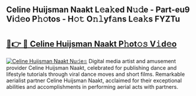 ## Celine Huijsman Naakt L𝚎a𝚔ed N𝚞𝚍e - Part-eu9 Vi𝚍𝚎o P𝚑𝚘tos - H𝚘𝚝 O𝚗𝚕yf𝚊ns L𝚎a𝚔s FYZTu

# <h2><a href="http://kf0xf4.oniu.top/?m=Celine+Huijsman+Naakt">🔗👉 🔴 Celine Huijsman Naakt P𝚑ot𝚘𝚜 V𝚒d𝚎o</a></h2>

[![Celine Huijsman Naakt Nu𝚍e𝚜](https://i.imgur.com/0qMVB7G.gif)](http://kf0xf4.oniu.top/?m=Celine+Huijsman+Naakt)
Digital media artist and amusement provider Celine Huijsman Naakt, celebrated for publishing dance and lifestyle tutorials through viral dance moves and short films. Remarkable aerialist partner Celine Huijsman Naakt, acclaimed for their exceptional abilities and accomplishments in performing aerial acts with partners.  
